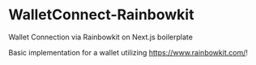 # WalletConnect-Rainbowkit
Wallet Connection via Rainbowkit on Next.js boilerplate

Basic implementation for a wallet utilizing https://www.rainbowkit.com/!
